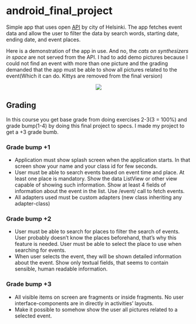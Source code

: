 # android_final_project
Simple app that uses open [API]( https://dev.hel.fi/apis/linked-events/) by city of Helsinki.
The app fetches event data and allow the user to filter the data by search words, starting date, ending date, and event places.

Here is a demonstration of the app in use. And no, the _cats on synthesizers in space_ are not served from the API. I had to add demo pictures because I could not find an event with more than one picture and the grading demanded that the app must be able to show all pictures related to the event(Which it can do. Kittys are removed from the final version)
<p align="center">
  <img src="demonstration.gif"></p>

## Grading
In this course you get base grade from doing exercises 2-3(3 = 100%) and grade bump(1-4) by doing this final project to specs. I made my project to get a +3 grade bumb.

### Grade bump +1
 - Application must show splash screen when the application starts. In that screen show your name and your class id for few seconds.
 - User must be able to search events based on event time and place. At least one place is mandatory. Show the data ListView or other view capable of showing such information. Show at least 4 fields of information about the event in the list. Use /event/ call to fetch events.
 - All adapters used must be custom adapters (new class inheriting any adapter-class)

### Grade bump +2
 - User must be able to search for places to filter the search of events. User probably doesn’t know the places beforehand, that’s why this feature is needed. User must be able to select the place to use when searching for events.
 - When user selects the event, they will be shown detailed information about the event. Show only textual fields, that seems to contain sensible, human readable information.
 
 ### Grade bump +3
  - All visible items on screen are fragments or inside fragments. No user interface-components are in directly in activities’ layouts.
  - Make it possible to somehow show the user all pictures related to a selected event.

